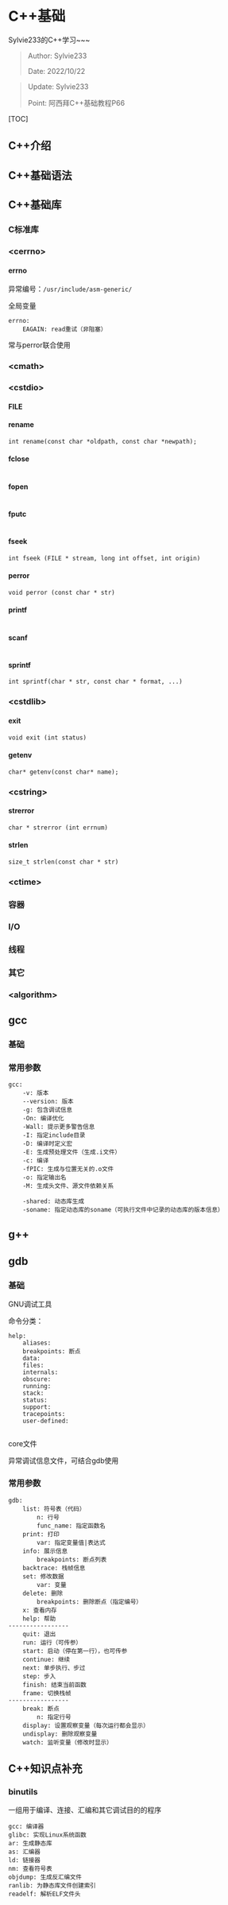 # C++基础

Sylvie233的C++学习~~~

> Author: Sylvie233
>
> Date: 2022/10/22



>Update: Sylvie233
>
>Point: 阿西拜C++基础教程P66



[TOC]

## C++介绍





## C++基础语法





## C++基础库

### C标准库

### \<cerrno>

#### errno

异常编号：`/usr/include/asm-generic/`

全局变量

```
errno: 
	EAGAIN: read重试（非阻塞）
```

常与perror联合使用



### \<cmath>





### \<cstdio>

#### FILE

#### rename

```
int rename(const char *oldpath, const char *newpath);
```





#### fclose

```

```





#### fopen

```

```



#### fputc

```

```





#### fseek

```
int fseek (FILE * stream, long int offset, int origin)
```



#### perror

```
void perror (const char * str)
```



#### printf

```

```



#### scanf

```

```



#### sprintf

```
int sprintf(char * str, const char * format, ...)
```





###  \<cstdlib>

#### exit

```
void exit (int status)
```



#### getenv

```
char* getenv(const char* name);
```







### \<cstring>

#### strerror

```
char * strerror (int errnum)
```



#### strlen

```
size_t strlen(const char * str)
```





### \<ctime>



###



### 容器

### 



### I/O



###

### 线程

### 

### 其它

### \<algorithm>









## gcc

### 基础

### 常用参数

```
gcc:
	-v: 版本
	--version: 版本
	-g: 包含调试信息
	-On: 编译优化
	-Wall: 提示更多警告信息
	-I: 指定include目录
	-D: 编译时定义宏
	-E: 生成预处理文件（生成.i文件）
	-c: 编译
	-fPIC: 生成与位置无关的.o文件
	-o: 指定输出名
	-M: 生成头文件、源文件依赖关系
	
	-shared: 动态库生成
	-soname: 指定动态库的soname（可执行文件中记录的动态库的版本信息）
```





## g++





## gdb

### 基础

GNU调试工具

命令分类：

```
help:
	aliases:
	breakpoints: 断点
	data:
	files:
	internals:
	obscure:
	running:
	stack:
	status:
	support:
	tracepoints:
	user-defined:
	
```



core文件

异常调试信息文件，可结合gdb使用



### 常用参数

```
gdb:
	list: 符号表（代码）
		n: 行号
		func_name: 指定函数名
	print: 打印
		var: 指定变量值|表达式
	info: 展示信息
		breakpoints: 断点列表
	backtrace: 栈帧信息
	set: 修改数据
		var: 变量
	delete: 删除
		breakpoints: 删除断点（指定编号）
	x: 查看内存
	help: 帮助
-----------------
	quit: 退出
	run: 运行（可传参）
	start: 启动（停在第一行），也可传参
	continue: 继续
	next: 单步执行、步过
	step: 步入
	finish: 结束当前函数
	frame: 切换栈帧
-----------------
	break: 断点
		n: 指定行号
	display: 设置观察变量（每次运行都会显示）
	undisplay: 删除观察变量
	watch: 监听变量（修改时显示）
```







## C++知识点补充

### binutils

一组用于编译、连接、汇编和其它调试目的的程序

```
gcc: 编译器
glibc: 实现Linux系统函数
ar: 生成静态库
as: 汇编器
ld: 链接器
nm: 查看符号表
objdump: 生成反汇编文件
ranlib: 为静态库文件创建索引
readelf: 解析ELF文件头



```

